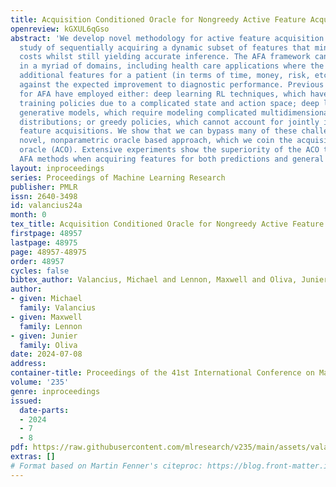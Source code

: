 ```yaml
---
title: Acquisition Conditioned Oracle for Nongreedy Active Feature Acquisition
openreview: kGXUL6qGso
abstract: 'We develop novel methodology for active feature acquisition (AFA), the
  study of sequentially acquiring a dynamic subset of features that minimizes acquisition
  costs whilst still yielding accurate inference. The AFA framework can be useful
  in a myriad of domains, including health care applications where the cost of acquiring
  additional features for a patient (in terms of time, money, risk, etc.) can be weighed
  against the expected improvement to diagnostic performance. Previous approaches
  for AFA have employed either: deep learning RL techniques, which have difficulty
  training policies due to a complicated state and action space; deep learning surrogate
  generative models, which require modeling complicated multidimensional conditional
  distributions; or greedy policies, which cannot account for jointly informative
  feature acquisitions. We show that we can bypass many of these challenges with a
  novel, nonparametric oracle based approach, which we coin the acquisition conditioned
  oracle (ACO). Extensive experiments show the superiority of the ACO to state-of-the-art
  AFA methods when acquiring features for both predictions and general decision-making.'
layout: inproceedings
series: Proceedings of Machine Learning Research
publisher: PMLR
issn: 2640-3498
id: valancius24a
month: 0
tex_title: Acquisition Conditioned Oracle for Nongreedy Active Feature Acquisition
firstpage: 48957
lastpage: 48975
page: 48957-48975
order: 48957
cycles: false
bibtex_author: Valancius, Michael and Lennon, Maxwell and Oliva, Junier
author:
- given: Michael
  family: Valancius
- given: Maxwell
  family: Lennon
- given: Junier
  family: Oliva
date: 2024-07-08
address:
container-title: Proceedings of the 41st International Conference on Machine Learning
volume: '235'
genre: inproceedings
issued:
  date-parts:
  - 2024
  - 7
  - 8
pdf: https://raw.githubusercontent.com/mlresearch/v235/main/assets/valancius24a/valancius24a.pdf
extras: []
# Format based on Martin Fenner's citeproc: https://blog.front-matter.io/posts/citeproc-yaml-for-bibliographies/
---
```

